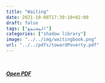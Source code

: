 ```yaml
---
title: "Waiting"
date: 2021-10-08T17:39:10+02:00
draft: false
tags: ["المجتمع"]
categories: ["shadow library"]
image: "../../img/waitingbook.png"
url: "../../pdfs/towardPoverty.pdf"
---
```

<br>

***[Open PDF](../../pdfs/WaitingHage.pdf)***
